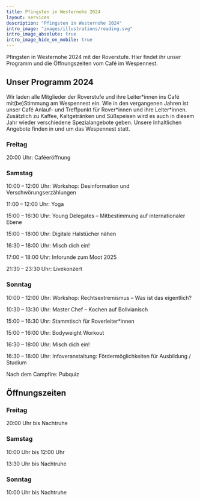 ```yaml
---
title: Pfingsten in Westernohe 2024
layout: services
description: "Pfingsten in Westernohe 2024"
intro_image: "images/illustrations/reading.svg"
intro_image_absolute: true
intro_image_hide_on_mobile: true
---
```


Pfingsten in Westernohe 2024 mit der Roverstufe. Hier findet ihr unser Programm und die Öffnungszeiten vom Café im Wespennest.

## Unser Programm 2024
Wir laden alle Mitglieder der Roverstufe und ihre Leiter\*innen ins Café mit(be)Stimmung am Wespennest ein. Wie in den vergangenen Jahren ist unser Café Anlauf- und Treffpunkt für Rover\*innen und ihre Leiter\*innen.
Zusätzlich zu Kaffee, Kaltgetränken und Süßspeisen wird es auch in diesem Jahr wieder verschiedene Spezialangebote geben.
Unsere Inhaltlichen Angebote finden in und um das Wespennest statt.

### Freitag
20:00 Uhr: Caféeröffnung

### Samstag
10:00 – 12:00 Uhr: Workshop: Desinformation und Verschwörungserzählungen

11:00 – 12:00 Uhr: Yoga

15:00 – 16:30 Uhr: Young Delegates – Mitbestimmung auf internationaler Ebene

15:00 – 18:00 Uhr: Digitale Halstücher nähen

16:30 – 18:00 Uhr: Misch dich ein!

17:00 – 18:00 Uhr: Inforunde zum Moot 2025

21:30 – 23:30 Uhr: Livekonzert

### Sonntag
10:00 – 12:00 Uhr: Workshop: Rechtsextremismus – Was ist das eigentlich?

10:30 – 13:30 Uhr: Master Chef – Kochen auf Bolivianisch

15:00 – 16:30 Uhr: Stammtisch für Roverleiter\*innen

15:00 – 16:00 Uhr: Bodyweight Workout

16:30 – 18:00 Uhr: Misch dich ein!

16:30 – 18:00 Uhr: Infoveranstaltung: Fördermöglichkeiten für Ausbildung / Studium

Nach dem Campfire: Pubquiz


## Öffnungszeiten
### Freitag
20:00 Uhr bis Nachtruhe

### Samstag
10:00 Uhr bis 12:00 Uhr

13:30 Uhr bis Nachtruhe
### Sonntag
10:00 Uhr bis Nachtruhe 

